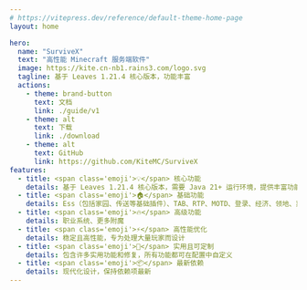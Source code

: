 ```yaml
---
# https://vitepress.dev/reference/default-theme-home-page
layout: home

hero:
  name: "SurviveX"
  text: "高性能 Minecraft 服务端软件"
  image: https://kite.cn-nb1.rains3.com/logo.svg
  tagline: 基于 Leaves 1.21.4 核心版本，功能丰富
  actions:
    - theme: brand-button
      text: 文档
      link: ./guide/v1
    - theme: alt
      text: 下载
      link: ./download
    - theme: alt
      text: GitHub
      link: https://github.com/KiteMC/SurviveX
features:
  - title: <span class='emoji'>💡</span> 核心功能
    details: 基于 Leaves 1.21.4 核心版本，需要 Java 21+ 运行环境，提供丰富功能
  - title: <span class='emoji'>🏠</span> 基础功能
    details: Ess（包括家园、传送等基础插件）、TAB、RTP、MOTD、登录、经济、领地、菜单、皮肤、权限、假人、跨版本、占位符、预加载、世界管理、箱子商店、睡眠时间管理
  - title: <span class='emoji'>🔥</span> 高级功能
    details: 职业系统、更多附魔
  - title: <span class='emoji'>⚡</span> 高性能优化
    details: 稳定且高性能，专为处理大量玩家而设计
  - title: <span class='emoji'>🧬</span> 实用且可定制
    details: 包含许多实用功能和修复，所有功能都可在配置中自定义
  - title: <span class='emoji'>📦</span> 最新依赖
    details: 现代化设计，保持依赖项最新
---
```

